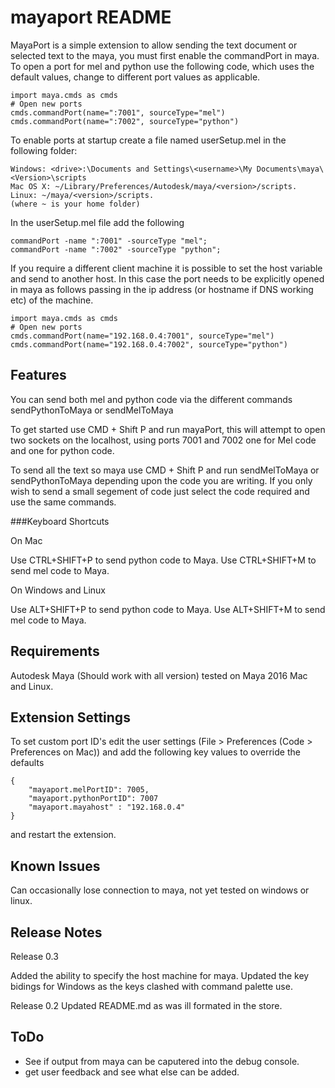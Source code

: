 # mayaport README

MayaPort is a simple extension to allow sending the text document or selected text to the maya, you must first enable the commandPort in maya. To open a port for mel and python use the following code, which uses the default values, change to different port values as applicable.

```
import maya.cmds as cmds
# Open new ports
cmds.commandPort(name=":7001", sourceType="mel")
cmds.commandPort(name=":7002", sourceType="python")
```
To enable ports at startup create a file named userSetup.mel in the following folder:

```
Windows: <drive>:\Documents and Settings\<username>\My Documents\maya\<Version>\scripts
Mac OS X: ~/Library/Preferences/Autodesk/maya/<version>/scripts.
Linux: ~/maya/<version>/scripts.
(where ~ is your home folder)
```

In the userSetup.mel file add the following

```
commandPort -name ":7001" -sourceType "mel";
commandPort -name ":7002" -sourceType "python";
```

If you require a different client machine it is possible to set the host variable and send to another host. In this case the port needs to be explicitly opened in maya as follows passing in the ip address (or hostname if DNS working etc) of the machine.

```
import maya.cmds as cmds
# Open new ports
cmds.commandPort(name="192.168.0.4:7001", sourceType="mel")
cmds.commandPort(name="192.168.0.4:7002", sourceType="python")
```

## Features

You can send both mel and python code via the different commands sendPythonToMaya or sendMelToMaya

To get started use CMD + Shift P and run mayaPort, this will attempt to open two sockets on the localhost, using ports 7001 and 7002 one for Mel code and one for python code.

To send all the text so maya use CMD + Shift P and run sendMelToMaya or sendPythonToMaya depending upon the code you are writing. If you only wish to send a small segement of code just select the code required and use the same commands.

###Keyboard Shortcuts 

On Mac

Use CTRL+SHIFT+P to send python code to Maya.
Use CTRL+SHIFT+M to send mel code to Maya.

On Windows and Linux

Use ALT+SHIFT+P to send python code to Maya.
Use ALT+SHIFT+M to send mel code to Maya.


## Requirements

Autodesk Maya (Should work with all version) tested on Maya 2016 Mac and Linux.  

## Extension Settings

To set custom port ID's edit the user settings (File > Preferences (Code > Preferences on Mac)) and add the following key values to override the defaults
```
{
    "mayaport.melPortID": 7005,
    "mayaport.pythonPortID": 7007
    "mayaport.mayahost" : "192.168.0.4"
}
```
and restart the extension. 
## Known Issues

Can occasionally lose connection to maya, not yet tested on windows or linux.

## Release Notes
Release 0.3

Added the ability to specify the host machine for maya. 
Updated the key bidings for Windows as the keys clashed with command palette use.

Release 0.2
Updated README.md as was ill formated in the store.

## ToDo
* See if output from maya can be caputered into the debug console.
* get user feedback and see what else can be added.
